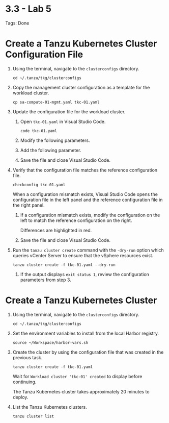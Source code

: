 # 3.3 - Lab 5

Tags: Done

# Create a Tanzu Kubernetes Cluster Configuration File

1. Using the terminal, navigate to the `clusterconfigs` directory.
    
    `cd ~/.tanzu/tkg/clusterconfigs`
    
2. Copy the management cluster configuration as a template for the workload cluster.
    
    `cp sa-compute-01-mgmt.yaml tkc-01.yaml`
    
3. Update the configuration file for the workload cluster.
    1. Open `tkc-01.yaml` in Visual Studio Code.
        
        `code tkc-01.yaml`
        
    2. Modify the following parameters.
    3. Add the following parameter.
    4. Save the file and close Visual Studio Code.
4. Verify that the configuration file matches the reference configuration file.
    
    `checkconfig tkc-01.yaml`
    
    When a configuration mismatch exists, Visual Studio Code opens the configuration file in the left panel and the reference configuration file in the right panel.
    
    1. If a configuration mismatch exists, modify the configuration on the left to match the reference configuration on the right.
        
        Differences are highlighted in red.
        
    2. Save the file and close Visual Studio Code.
5. Run the `tanzu cluster create` command with the `-dry-run` option which queries vCenter Server to ensure that the vSphere resources exist.
    
    `tanzu cluster create -f tkc-01.yaml --dry-run`
    
    1. If the output displays `exit status 1`, review the configuration parameters from step 3.

# Create a Tanzu Kubernetes Cluster

1. Using the terminal, navigate to the `clusterconfigs` directory.
    
    `cd ~/.tanzu/tkg/clusterconfigs`
    
2. Set the environment variables to install from the local Harbor registry.
    
    `source ~/Workspace/harbor-vars.sh`
    
3. Create the cluster by using the configuration file that was created in the previous task.
    
    `tanzu cluster create -f tkc-01.yaml`
    
    Wait for `Workload cluster 'tkc-01' created` to display before continuing.
    
    The Tanzu Kubernetes cluster takes approximately 20 minutes to deploy.
    
4. List the Tanzu Kubernetes clusters.
    
    `tanzu cluster list`